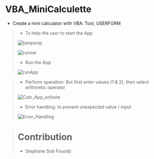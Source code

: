 # VBA_MiniCalculette

- Create a mini calculator with VBA: Tool, USERFORM

>
> - To help the user to start the App
>
> ![tempsnip](https://user-images.githubusercontent.com/28387985/120244498-a4ac2880-c26a-11eb-91bd-570ff254cea7.png)
>
> ![runner](https://user-images.githubusercontent.com/28387985/120244511-ae359080-c26a-11eb-8cd8-1d4d5485cedd.PNG)
>

>
> - Run the App
>
> ![runApp](https://user-images.githubusercontent.com/28387985/120244778-6feca100-c26b-11eb-9ea3-37cfff05e790.PNG)
>

>
> - Perform operation: But first enter values (1 & 2), then select arithmetic operator 
>
> ![Calc_App_sofoste](https://user-images.githubusercontent.com/28387985/120244561-d2916d00-c26a-11eb-8d54-494990e3d212.PNG)
>

>
> - Error handling: to prevent unexpected value / input
>
> ![Error_Handling](https://user-images.githubusercontent.com/28387985/120244654-1e441680-c26b-11eb-8074-2b990721e9eb.PNG)
>


>
> # Contribution
>
> - Stephane Sob Fouodji
>
